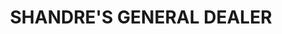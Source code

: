 ---
title: "SHANDRE'S GENERAL DEALER"
url: /port-elizabeth/shandres-general-dealer/
shop: convenience
---